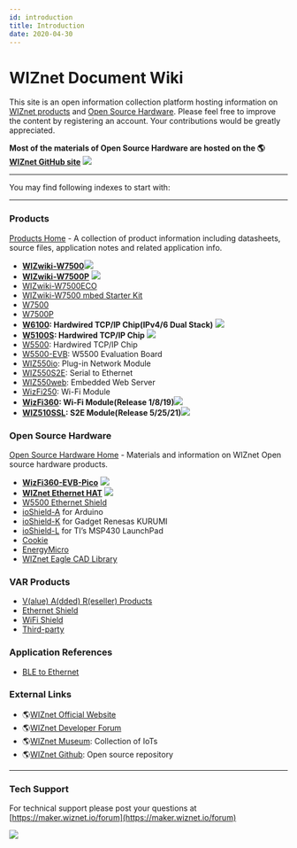 ```yaml
---
id: introduction
title: Introduction
date: 2020-04-30
---
```


# WIZnet Document Wiki
This site is an open information collection platform hosting information
on [WIZnet products](Product/Products.md) and [Open Source Hardware](Product/Open-Source-Hardware/Open_Source_Hardware.md).
Please feel free to improve the content by registering an account. Your contributions would be greatly appreciated.

**Most of the materials of Open Source Hardware are hosted on the
🌎[WIZnet GitHub site](https://github.com/Wiznet)**
![](/img/github.png)

-----

You may find following indexes to start with:

-----

### Products

[Products Home](Product/Products.md) - A collection of product information
including datasheets, source files, application notes and related
application info.

  - **[WIZwiki-W7500](Product/Modules/Mbed-WIZwiki-Platform/wizwiki-w7500.md)**![](/img/star.png)
  - **[WIZwiki-W7500P](Product/Modules/Mbed-WIZwiki-Platform/wizwiki-w7500p.md)**
    ![](/img/star.png)
  - [WIZwiki-W7500ECO](Product/Modules/Mbed-WIZwiki-Platform/wizwiki-w7500eco.md)
  - [WIZwiki-W7500 mbed Starter Kit](Product/Modules/Mbed-WIZwiki-Platform/WIZwiki-W7500-Mbed-Starter-Kit/WIZwiki-W7500-Mbed-Starter-Kit.md)
  - [W7500](Product/Chip/MCU/W7500/Overview.md)
  - [W7500P](Product/Chip/MCU/W7500P/Overview.md)
  - **[W6100](Product/Chip/Ethernet/W6100/Overview.md): Hardwired TCP/IP Chip(IPv4/6 Dual Stack)** ![](/img/star.png) 
  - **[W5100S](Product/Chip/Ethernet/W5100S/Overview.md): Hardwired TCP/IP Chip**
    ![](/img/star.png) 
  - [W5500](Product/Chip/Ethernet/W5500/Overview.md): Hardwired TCP/IP Chip
  - [W5500-EVB](Product/Chip/Ethernet/W5500/W5500-EVB/W5500-EVB.md): W5500 Evaluation Board
  - [WIZ550io](Product/Modules/ioModule/wiz550io.md): Plug-in Network Module 
  - [WIZ550S2E](Product/Modules/Serial-to-Ethernet-Module/WIZ550S2E/WIZ550S2E.md): Serial to Ethernet
  - [WIZ550web](Product/Modules/App-Module/WIZ550web/WIZ550web.md): Embedded Web Server
  - [WizFi250](Product/Modules/Wi-Fi-Module/WizFi250/WizFi250.md): Wi-Fi Module
  - **[WizFi360](Product/Modules/Wi-Fi-Module/WizFi360/WizFi360.mdx): Wi-Fi Module(Release 1/8/19)**![](/img/star.png)
  - **[WIZ510SSL](Product/Modules/Serial-to-Ethernet-Module/WIZ510SSL/WIZ510SSL.md): S2E Module(Release 5/25/21)**![](/img/star.png)



### Open Source Hardware

[Open Source Hardware Home](Product/Modules/Open-Source-Hardware/Open_Source_Hardware.md) - Materials and information on WIZnet
Open source hardware products.

  - **[WizFi360-EVB-Pico](Product/Modules/Open-Source-Hardware/WizFi360-EVB-Pico.md)** ![](/img/star.png)
  - **[WIZnet Ethernet HAT](Product/Modules/Open-Source-Hardware/WIZnet-Ethernet-HAT.md)** ![](/img/star.png)
  - [W5500 Ethernet Shield](Product/Modules/Open-Source-Hardware/W5500_Ethernet_Shield.md)
  - [ioShield-A](Product/Modules/Open-Source-Hardware/ioShield-A.md) for Arduino
  - [ioShield-K](Product/Modules/Open-Source-Hardware/ioShield-K.md) for Gadget Renesas KURUMI
  - [ioShield-L](Product/Modules/Open-Source-Hardware/ioShield-L.md) for TI’s MSP430 LaunchPad
  - [Cookie](Product/Modules/Open-Source-Hardware/cookie.md)
  - [EnergyMicro](Product/Modules/Open-Source-Hardware/EnergyMicro.md)
  - [WIZnet Eagle CAD Library](Design-Guide/Eagle_CAD_Library_of_WIZnet_Products.md)


### VAR Products

  - [V(alue) A(dded) R(eseller) Products](./VAR-Products-using-WIZnet/VAR_Products_using_WIZnet.md)
  - [Ethernet Shield](./VAR-Products-using-WIZnet/Ethernet_Shield.md)
  - [WiFi Shield](./VAR-Products-using-WIZnet/Wi-Fi_Shield.md)
  - [Third-party](./VAR-Products-using-WIZnet/Third_party.md)




### Application References

  - [BLE to Ethernet](VAR-Products-using-WIZnet/bletoethernet.md)


### External Links

  - 🌎[WIZnet Official Website](http://www.wiznet.io/)
  - 🌎[WIZnet Developer Forum](http://maker.wiznet.io/forum/)
  - 🌎[WIZnet Museum](http://wiznetmuseum.com/): Collection of IoTs
  - 🌎[WIZnet Github](https://github.com/Wiznet): Open source repository


-----




### Tech Support

For technical support please post your questions at [https://maker.wiznet.io/forum](https://maker.wiznet.io/forum)

![](/img/mainlogo.jpg)
